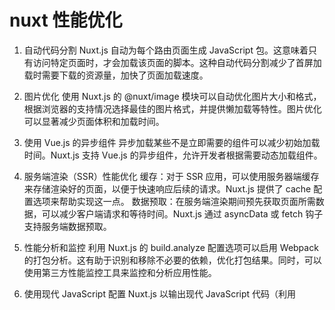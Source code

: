 # nuxt 性能优化

1. 自动代码分割
Nuxt.js 自动为每个路由页面生成 JavaScript 包。这意味着只有访问特定页面时，才会加载该页面的脚本。这种自动代码分割减少了首屏加载时需要下载的资源量，加快了页面加载速度。

2. 图片优化
使用 Nuxt.js 的 @nuxt/image 模块可以自动优化图片大小和格式，根据浏览器的支持情况选择最佳的图片格式，并提供懒加载等特性。图片优化可以显著减少页面体积和加载时间。

3. 使用 Vue.js 的异步组件
异步加载某些不是立即需要的组件可以减少初始加载时间。Nuxt.js 支持 Vue.js 的异步组件，允许开发者根据需要动态加载组件。

4. 服务端渲染（SSR）性能优化
缓存：对于 SSR 应用，可以使用服务器端缓存来存储渲染好的页面，以便于快速响应后续的请求。Nuxt.js 提供了 cache 配置选项来帮助实现这一点。
数据预取：在服务端渲染期间预先获取页面所需数据，可以减少客户端请求和等待时间。Nuxt.js 通过 asyncData 或 fetch 钩子支持服务端数据预取。

5. 性能分析和监控
利用 Nuxt.js 的 build.analyze 配置选项可以启用 Webpack 的打包分析。这有助于识别和移除不必要的依赖，优化打包结果。同时，可以使用第三方性能监控工具来监控和分析应用性能。

6. 使用现代 JavaScript
配置 Nuxt.js 以输出现代 JavaScript 代码（利用 <script type="module">），可以减少代码体积并提升执行效率。现代浏览器能够直接解析这些代码，而旧浏览器则回退使用传统的打包代码。

7. CDN 使用
将静态资源（JS、CSS、图片等）部署到 CDN 上，可以减少服务器的负载，并缩短资源的加载时间，因为资源可以从离用户最近的服务器上获取。
